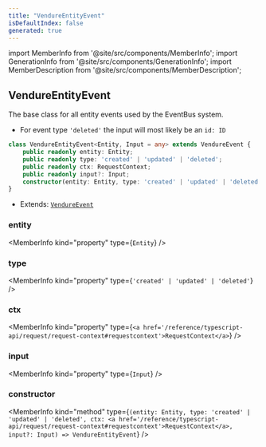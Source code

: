 ```yaml
---
title: "VendureEntityEvent"
isDefaultIndex: false
generated: true
---
```

<!-- This file was generated from the Vendure source. Do not modify. Instead, re-run the "docs:build" script -->
import MemberInfo from '@site/src/components/MemberInfo';
import GenerationInfo from '@site/src/components/GenerationInfo';
import MemberDescription from '@site/src/components/MemberDescription';


## VendureEntityEvent

<GenerationInfo sourceFile="packages/core/src/event-bus/vendure-entity-event.ts" sourceLine="12" packageName="@bb-vendure/core" />

The base class for all entity events used by the EventBus system.
* For event type `'deleted'` the input will most likely be an `id: ID`

```ts title="Signature"
class VendureEntityEvent<Entity, Input = any> extends VendureEvent {
    public readonly entity: Entity;
    public readonly type: 'created' | 'updated' | 'deleted';
    public readonly ctx: RequestContext;
    public readonly input?: Input;
    constructor(entity: Entity, type: 'created' | 'updated' | 'deleted', ctx: RequestContext, input?: Input)
}
```
* Extends: <code><a href='/reference/typescript-api/events/vendure-event#vendureevent'>VendureEvent</a></code>



<div className="members-wrapper">

### entity

<MemberInfo kind="property" type={`Entity`}   />


### type

<MemberInfo kind="property" type={`'created' | 'updated' | 'deleted'`}   />


### ctx

<MemberInfo kind="property" type={`<a href='/reference/typescript-api/request/request-context#requestcontext'>RequestContext</a>`}   />


### input

<MemberInfo kind="property" type={`Input`}   />


### constructor

<MemberInfo kind="method" type={`(entity: Entity, type: 'created' | 'updated' | 'deleted', ctx: <a href='/reference/typescript-api/request/request-context#requestcontext'>RequestContext</a>, input?: Input) => VendureEntityEvent`}   />




</div>
